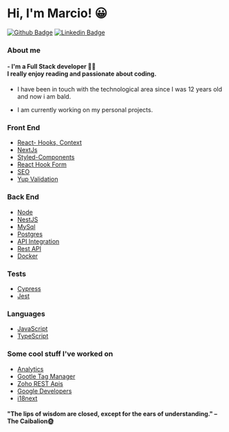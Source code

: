 # Hi, I'm Marcio! 😀

[![Github Badge](https://img.shields.io/badge/-Github-000?style=flat-square&logo=Github&logoColor=white&link=https://github.com/fagnerpsantos)](https://github.com/marciofaria-git)
[![Linkedin Badge](https://img.shields.io/badge/-LinkedIn-blue?style=flat-square&logo=Linkedin&logoColor=white&link=https://www.linkedin.com/in/fagnerpsantos/)](https://www.linkedin.com/in/marciomateusdev/)

### About me

#### - I'm a Full Stack developer 👨‍💻 <br>I really enjoy reading and passionate about coding.

- I have been in touch with the technological area since I was 12 years old and now i am bald.
  </br>

- I am currently working on my personal projects.

### Front End

- [React- Hooks, Context](https://reactjs.org)
- [NextJs](https://nextjs.org/)
- [Styled-Components](https://developer.mozilla.org/pt-BR/docs/Web/CSS)
- [React Hook Form](https://react-hook-form.com/)
- [SEO]()
- [Yup Validation]()
  </br>

### Back End

- [Node](https://nodejs.org/en/)
- [NestJS](https://nestjs.com/)
- [MySql](https://www.mysql.com/)
- [Postgres](https://www.postgresql.org/)
- [API Integration]()
- [Rest API]()
- [Docker]()

### Tests

- [Cypress](https://jestjs.io/)
- [Jest](https://jestjs.io/pt-BR/)

### Languages

- [JavaScript](https://developer.mozilla.org/pt-BR/docs/Web/JavaScript)
- [TypeScript](https://www.typescriptlang.org/)

### Some cool stuff I've worked on

- [Analytics](https://getanalytics.io/)
- [Gootle Tag Manager](https://tagmanager.google.com/)
- [Zoho REST Apis](https://www.zoho.com/developer/rest-api.html)
- [Google Developers](https://developers.google.com/)
- [i18next](https://www.i18next.com/)
  </br>

#### "The lips of wisdom are closed, except for the ears of understanding." – The Caibalion🌞


